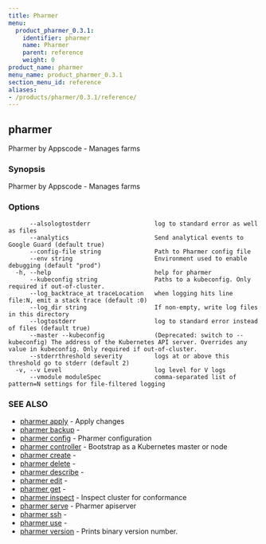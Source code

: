 ```yaml
---
title: Pharmer
menu:
  product_pharmer_0.3.1:
    identifier: pharmer
    name: Pharmer
    parent: reference
    weight: 0
product_name: pharmer
menu_name: product_pharmer_0.3.1
section_menu_id: reference
aliases:
- /products/pharmer/0.3.1/reference/
---
```


## pharmer

Pharmer by Appscode - Manages farms

### Synopsis

Pharmer by Appscode - Manages farms

### Options

```
      --alsologtostderr                  log to standard error as well as files
      --analytics                        Send analytical events to Google Guard (default true)
      --config-file string               Path to Pharmer config file
      --env string                       Environment used to enable debugging (default "prod")
  -h, --help                             help for pharmer
      --kubeconfig string                Paths to a kubeconfig. Only required if out-of-cluster.
      --log_backtrace_at traceLocation   when logging hits line file:N, emit a stack trace (default :0)
      --log_dir string                   If non-empty, write log files in this directory
      --logtostderr                      log to standard error instead of files (default true)
      --master --kubeconfig              (Deprecated: switch to --kubeconfig) The address of the Kubernetes API server. Overrides any value in kubeconfig. Only required if out-of-cluster.
      --stderrthreshold severity         logs at or above this threshold go to stderr (default 2)
  -v, --v Level                          log level for V logs
      --vmodule moduleSpec               comma-separated list of pattern=N settings for file-filtered logging
```

### SEE ALSO

* [pharmer apply](/products/pharmer/0.3.1/reference/pharmer_apply)	 - Apply changes
* [pharmer backup](/products/pharmer/0.3.1/reference/pharmer_backup)	 - 
* [pharmer config](/products/pharmer/0.3.1/reference/pharmer_config)	 - Pharmer configuration
* [pharmer controller](/products/pharmer/0.3.1/reference/pharmer_controller)	 - Bootstrap as a Kubernetes master or node
* [pharmer create](/products/pharmer/0.3.1/reference/pharmer_create)	 - 
* [pharmer delete](/products/pharmer/0.3.1/reference/pharmer_delete)	 - 
* [pharmer describe](/products/pharmer/0.3.1/reference/pharmer_describe)	 - 
* [pharmer edit](/products/pharmer/0.3.1/reference/pharmer_edit)	 - 
* [pharmer get](/products/pharmer/0.3.1/reference/pharmer_get)	 - 
* [pharmer inspect](/products/pharmer/0.3.1/reference/pharmer_inspect)	 - Inspect cluster for conformance
* [pharmer serve](/products/pharmer/0.3.1/reference/pharmer_serve)	 - Pharmer apiserver
* [pharmer ssh](/products/pharmer/0.3.1/reference/pharmer_ssh)	 - 
* [pharmer use](/products/pharmer/0.3.1/reference/pharmer_use)	 - 
* [pharmer version](/products/pharmer/0.3.1/reference/pharmer_version)	 - Prints binary version number.

